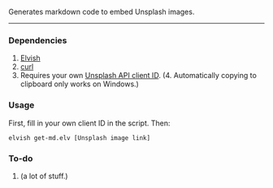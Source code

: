Generates markdown code to embed Unsplash images. 

---

### Dependencies

1. [Elvish](https://elv.sh/)
2. [curl](https://curl.se/windows/)
3. Requires your own [Unsplash API client ID](https://unsplash.com/oauth/applications).
(4. Automatically copying to clipboard only works on Windows.)

### Usage 

First, fill in your own client ID in the script. Then: 

```
elvish get-md.elv [Unsplash image link]
```

### To-do

1. (a lot of stuff.)
